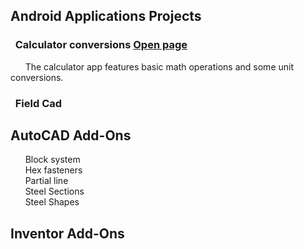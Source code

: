 ## **Android Applications Projects**
### &nbsp; **Calculator conversions**  [Open page](https://michelvilleneuve.github.io/CalcConv/)  
&nbsp; &nbsp; &nbsp;  The calculator app features basic math operations and some unit conversions.  
### &nbsp; **Field Cad**

## **AutoCAD Add-Ons**
&nbsp; &nbsp; &nbsp; Block system  
&nbsp; &nbsp; &nbsp; Hex fasteners  
&nbsp; &nbsp; &nbsp; Partial line  
&nbsp; &nbsp; &nbsp; Steel Sections  
&nbsp; &nbsp; &nbsp; Steel Shapes  

  



## **Inventor Add-Ons**
